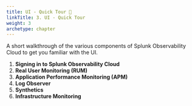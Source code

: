 ```yaml
---
title: UI - Quick Tour 🚌
linkTitle: 3. UI - Quick Tour
weight: 3
archetype: chapter
---
```


A short walkthrough of the various components of Splunk Observability Cloud to get you familiar with the UI.

1. **Signing in to Splunk Observability Cloud**
2. **Real User Monitoring (RUM)**
3. **Application Performance Monitoring (APM)**
4. **Log Observer**
5. **Synthetics**
6. **Infrastructure Monitoring**
